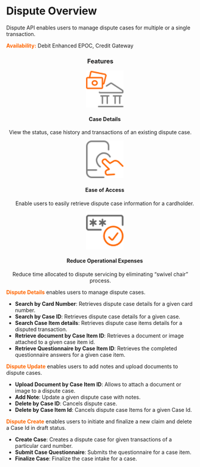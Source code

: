 # Dispute Overview

Dispute API enables users to manage dispute cases for multiple or a single transaction.

 

**<span style="color:#ff6600;">Availability:</span>** Debit Enhanced EPOC, Credit Gateway

 <h3 style="text-align: center">Features</h3>

<style>
.col-md-4 ul li {
    list-style: none;
}
</style>

<div class="row" style="text-align:center;" markdown=1>
<div class="col-md-4" markdown=1>

*   ![](assets/images/case-details.png)
    
    #### Case Details
    
   View the status, case history and transactions of an existing dispute case.

</div>
<div class="col-md-4" markdown=1>

*   ![](assets/images/ease-of-access.png)

    #### Ease of Access
    
    Enable users to easily retrieve dispute case information for a cardholder.

</div>
<div class="col-md-4" markdown=1>

*   ![](assets/images/access-card.png)
    
    #### Reduce Operational Expenses
    
   Reduce time allocated to dispute servicing by eliminating “swivel chair” process.
    
</div>
</div>



<span style="color:#ff6600;">**Dispute Details**</span> enables users to manage dispute cases. 
* **Search by Card Number**: Retrieves dispute case details for a given card number.  
* **Search by Case ID**: Retrieves dispute case details for a given case.
* **Search Case Item details**: Retrieves dispute case items details for a disputed transaction.
* **Retrieve document by Case Item ID**: Retrieves  a document or image attached to a given case item id. <br>
* **Retrieve Questionnaire by Case Item ID**: Retrieves  the completed questionnaire answers for a given case item.
 

<span style="color:#ff6600;">**Dispute Update**</span> enables users to add notes and upload documents to dispute cases.
* **Upload Document by Case Item ID**: Allows to attach a document or image to a dispute case.
* **Add Note**: Update a given dispute case with notes.
* **Delete by Case ID**: Cancels dispute case.
* **Delete by Case Item Id**: Cancels dispute case Items for a given Case Id.
 

<span style="color:#ff6600;">**Dispute Create**</span> enables users to initiate and finalize a new claim and delete a Case Id in draft status.
* **Create Case**: Creates a dispute case for given transactions of a particular card number.
* **Submit Case Questionnaire**: Submits the questionnaire for a case item.
* **Finalize Case**: Finalize the case intake for a case.
